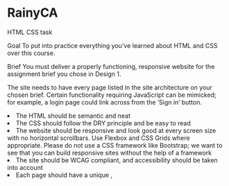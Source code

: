 # RainyCA
HTML CSS task

Goal
To put into practice everything you’ve learned about HTML and CSS over this course.

Brief
You must deliver a properly functioning, responsive website for the assignment brief you chose in Design 1.

The site needs to have every page listed in the site architecture on your chosen brief. Certain functionality requiring JavaScript can be mimicked; for example, a login page could link across from the ‘Sign in’ button.

<li>The HTML should be semantic and neat </li>
<li>The CSS should follow the DRY principle and be easy to read </li>
<li>The website should be responsive and look good at every screen size with no horizontal scrollbars. Use Flexbox and CSS Grids where appropriate. Please do not use a CSS framework like Bootstrap; we want to see that you can build responsive sites without the help of a framework </li>
<li>The site should be WCAG compliant, and accessibility should be taken into account </li>
<li>Each page should have a unique <meta name="description">, <title>, and h1 </li>
<p><li>You should not use copied code in your submission. All code submitted must be written by yourself. You may use external sources to show you how to achieve specific effects, which should be included in your report</li></p>

<p>Level 1 Process</p>
Look at your prototype and consider how the elements will move across the different devices. Which elements move where on different devices?
Write your HTML and CSS, ensuring your HTML is semantic and bug-free and your CSS follows DRY principles.
Use media queries to make your website responsive across screen sizes.
Test your website using your developer tools and also test on major browsers and various devices.
Validate your code using the Markup Validation Service
Use the WAVE Web Accessibility Evaluation Tools to test that your site matches best practices for accessibility
Go through the marking criteria and ensure your website meets each criteria.
When your site is ready, post it on the Moodle forum for peer review.
Look at the work of your peers and write a review for them.
In the forth week of the course, your coach will conduct a pre-delivery review of your work. Note: it does not need to be complete.
Make adjustments based on their feedback.
Submit on Moodle.

Submission
You need to submit the following:

<li>A link to your GitHub repository </li> 
<li>Your last commit must be before your deadline </li>
<li>A link to your website, live on Netlify </li>
